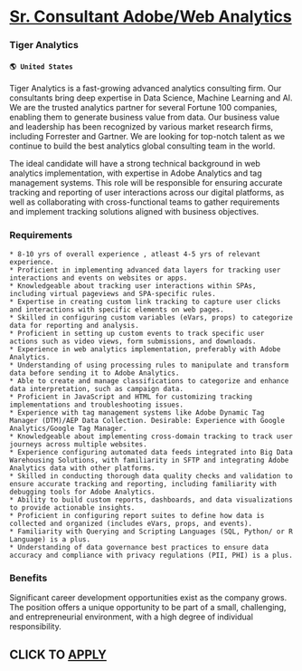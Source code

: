 # [Sr. Consultant Adobe/Web Analytics](https://www.remotewlb.com/apply/sr-consultant-adobe-web-analytics)  
### Tiger Analytics  
#### `🌎 United States`  

Tiger Analytics is a fast-growing advanced analytics consulting firm. Our consultants bring deep expertise in Data Science, Machine Learning and AI. We are the trusted analytics partner for several Fortune 100 companies, enabling them to generate business value from data. Our business value and leadership has been recognized by various market research firms, including Forrester and Gartner. We are looking for top-notch talent as we continue to build the best analytics global consulting team in the world.

The ideal candidate will have a strong technical background in web analytics implementation, with expertise in Adobe Analytics and tag management systems. This role will be responsible for ensuring accurate tracking and reporting of user interactions across our digital platforms, as well as collaborating with cross-functional teams to gather requirements and implement tracking solutions aligned with business objectives.

### Requirements

    * 8-10 yrs of overall experience , atleast 4-5 yrs of relevant experience. 
    * Proficient in implementing advanced data layers for tracking user interactions and events on websites or apps.
    * Knowledgeable about tracking user interactions within SPAs, including virtual pageviews and SPA-specific rules.
    * Expertise in creating custom link tracking to capture user clicks and interactions with specific elements on web pages.
    * Skilled in configuring custom variables (eVars, props) to categorize data for reporting and analysis.
    * Proficient in setting up custom events to track specific user actions such as video views, form submissions, and downloads.
    * Experience in web analytics implementation, preferably with Adobe Analytics.
    * Understanding of using processing rules to manipulate and transform data before sending it to Adobe Analytics.
    * Able to create and manage classifications to categorize and enhance data interpretation, such as campaign data.
    * Proficient in JavaScript and HTML for customizing tracking implementations and troubleshooting issues.
    * Experience with tag management systems like Adobe Dynamic Tag Manager (DTM)/AEP Data Collection. Desirable: Experience with Google Analytics/Google Tag Manager.
    * Knowledgeable about implementing cross-domain tracking to track user journeys across multiple websites.
    * Experience configuring automated data feeds integrated into Big Data Warehousing Solutions, with familiarity in SFTP and integrating Adobe Analytics data with other platforms.
    * Skilled in conducting thorough data quality checks and validation to ensure accurate tracking and reporting, including familiarity with debugging tools for Adobe Analytics.
    * Ability to build custom reports, dashboards, and data visualizations to provide actionable insights.
    * Proficient in configuring report suites to define how data is collected and organized (includes eVars, props, and events).
    * Familiarity with Querying and Scripting Languages (SQL, Python/ or R Language) is a plus.
    * Understanding of data governance best practices to ensure data accuracy and compliance with privacy regulations (PII, PHI) is a plus.

### Benefits

Significant career development opportunities exist as the company grows. The position offers a unique opportunity to be part of a small, challenging, and entrepreneurial environment, with a high degree of individual responsibility.

  
## CLICK TO [APPLY](https://www.remotewlb.com/apply/sr-consultant-adobe-web-analytics)

